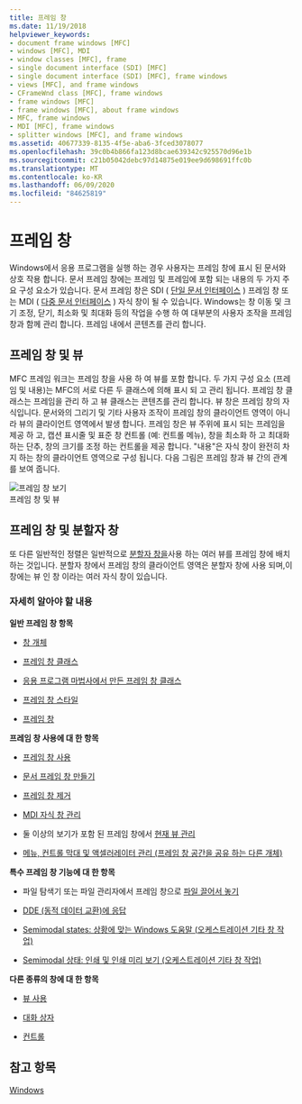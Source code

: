 ```yaml
---
title: 프레임 창
ms.date: 11/19/2018
helpviewer_keywords:
- document frame windows [MFC]
- windows [MFC], MDI
- window classes [MFC], frame
- single document interface (SDI) [MFC]
- single document interface (SDI) [MFC], frame windows
- views [MFC], and frame windows
- CFrameWnd class [MFC], frame windows
- frame windows [MFC]
- frame windows [MFC], about frame windows
- MFC, frame windows
- MDI [MFC], frame windows
- splitter windows [MFC], and frame windows
ms.assetid: 40677339-8135-4f5e-aba6-3fced3078077
ms.openlocfilehash: 39c0b4b866fa123d8bcae639342c925570d96e1b
ms.sourcegitcommit: c21b05042debc97d14875e019ee9d698691ffc0b
ms.translationtype: MT
ms.contentlocale: ko-KR
ms.lasthandoff: 06/09/2020
ms.locfileid: "84625819"
---
```

# <a name="frame-windows"></a>프레임 창

Windows에서 응용 프로그램을 실행 하는 경우 사용자는 프레임 창에 표시 된 문서와 상호 작용 합니다. 문서 프레임 창에는 프레임 및 프레임에 포함 되는 내용의 두 가지 주요 구성 요소가 있습니다. 문서 프레임 창은 SDI ( [단일 문서 인터페이스](sdi-and-mdi.md) ) 프레임 창 또는 MDI ( [다중 문서 인터페이스](sdi-and-mdi.md) ) 자식 창이 될 수 있습니다. Windows는 창 이동 및 크기 조정, 닫기, 최소화 및 최대화 등의 작업을 수행 하 여 대부분의 사용자 조작을 프레임 창과 함께 관리 합니다. 프레임 내에서 콘텐츠를 관리 합니다.

## <a name="frame-windows-and-views"></a>프레임 창 및 뷰

MFC 프레임 워크는 프레임 창을 사용 하 여 뷰를 포함 합니다. 두 가지 구성 요소 (프레임 및 내용)는 MFC의 서로 다른 두 클래스에 의해 표시 되 고 관리 됩니다. 프레임 창 클래스는 프레임을 관리 하 고 뷰 클래스는 콘텐츠를 관리 합니다. 뷰 창은 프레임 창의 자식입니다. 문서와의 그리기 및 기타 사용자 조작이 프레임 창의 클라이언트 영역이 아니라 뷰의 클라이언트 영역에서 발생 합니다. 프레임 창은 뷰 주위에 표시 되는 프레임을 제공 하 고, 캡션 표시줄 및 표준 창 컨트롤 (예: 컨트롤 메뉴), 창을 최소화 하 고 최대화 하는 단추, 창의 크기를 조정 하는 컨트롤을 제공 합니다. "내용"은 자식 창이 완전히 차지 하는 창의 클라이언트 영역으로 구성 됩니다. 다음 그림은 프레임 창과 뷰 간의 관계를 보여 줍니다.

![프레임 창 보기](../mfc/media/vc37fx1.gif "프레임 창 보기") <br/>
프레임 창 및 뷰

## <a name="frame-windows-and-splitter-windows"></a>프레임 창 및 분할자 창

또 다른 일반적인 정렬은 일반적으로 [분할자 창을](multiple-document-types-views-and-frame-windows.md)사용 하는 여러 뷰를 프레임 창에 배치 하는 것입니다. 분할자 창에서 프레임 창의 클라이언트 영역은 분할자 창에 사용 되며,이 창에는 뷰 인 창 이라는 여러 자식 창이 있습니다.

### <a name="what-do-you-want-to-know-more-about"></a>자세히 알아야 할 내용

**일반 프레임 창 항목**

- [창 개체](window-objects.md)

- [프레임 창 클래스](frame-window-classes.md)

- [응용 프로그램 마법사에서 만든 프레임 창 클래스](frame-window-classes-created-by-the-application-wizard.md)

- [프레임 창 스타일](frame-window-styles-cpp.md)

- [프레임 창](what-frame-windows-do.md)

**프레임 창 사용에 대 한 항목**

- [프레임 창 사용](using-frame-windows.md)

- [문서 프레임 창 만들기](creating-document-frame-windows.md)

- [프레임 창 제거](destroying-frame-windows.md)

- [MDI 자식 창 관리](managing-mdi-child-windows.md)

- 둘 이상의 보기가 포함 된 프레임 창에서 [현재 뷰 관리](managing-the-current-view.md)

- [메뉴, 컨트롤 막대 및 액셀러레이터 관리 (프레임 창 공간을 공유 하는 다른 개체)](managing-menus-control-bars-and-accelerators.md)

**특수 프레임 창 기능에 대 한 항목**

- 파일 탐색기 또는 파일 관리자에서 프레임 창으로 [파일 끌어서 놓기](dragging-and-dropping-files-in-a-frame-window.md)

- [DDE (동적 데이터 교환)에 응답](responding-to-dynamic-data-exchange-dde.md)

- [Semimodal states: 상황에 맞는 Windows 도움말 (오케스트레이션 기타 창 작업)](orchestrating-other-window-actions.md)

- [Semimodal 상태: 인쇄 및 인쇄 미리 보기 (오케스트레이션 기타 창 작업)](orchestrating-other-window-actions.md)

**다른 종류의 창에 대 한 항목**

- [뷰 사용](using-views.md)

- [대화 상자](dialog-boxes.md)

- [컨트롤](controls-mfc.md)

## <a name="see-also"></a>참고 항목

[Windows](windows.md)
